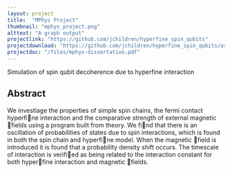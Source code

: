 ```yaml
---
layout: project
title:  "MPhys Project"
thumbnail: "mphys_project.png"
alttext: "A graph output"
projectlink: "https://github.com/jchildren/hyperfine_spin_qubits"
projectdownload: "https://github.com/jchildren/hyperfine_spin_qubits/archive/master.zip"
projectdoc: "/files/mphys-dissertation.pdf"
---
```


Simulation of spin qubit decoherence due to hyperfine interaction

Abstract
-----------------------------
We investiage the properties of simple spin chains, the fermi contact hyperfine
interaction and the comparative strength of external magnetic fields using a program
built from theory.  We find that there is an oscillation of probabilities of states due
to spin interactions, which is found in both the spin chain and hyperfine model.
When the magnetic field is introduced it is found that a probability density shift
occurs.  The timescale of interaction is verified as being related to the interaction
constant for both hyperfine interaction and magnetic fields.